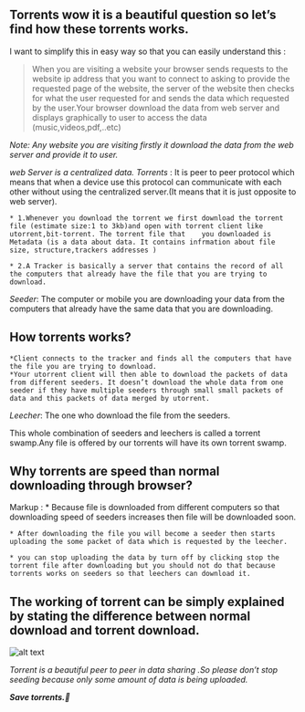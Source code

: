 ## Torrents wow it is a beautiful question so let’s find how these torrents works.

I want to simplify this in easy way so that you can easily understand this :

> When you are visiting a website your browser sends requests to the website ip address that you want to connect to asking to provide the requested page of the website, the server of the website then checks for what the user requested for and sends the data which requested by the user.Your browser download the data from web server and displays graphically to user to access the data (music,videos,pdf,..etc)

_Note: Any website you are visiting firstly it download the data from the web server and provide it to user._

*web Server is a centralized data.*
*Torrents* : It is peer to peer protocol which means that when a device use this protocol can communicate with each other without using the centralized server.(It means that it is just opposite to web server).

    * 1.Whenever you download the torrent we first download the torrent file (estimate size:1 to 3kb)and open with torrent client like utorrent,bit-torrent. The torrent file that    you downloaded is Metadata (is a data about data. It contains infrmation about file size, structure,trackers addresses )

    * 2.A Tracker is basically a server that contains the record of all the computers that already have the file that you are trying to download.

*Seeder*: The computer or mobile you are downloading your data from the computers that already have the same data that you are downloading.

## How torrents works?

    *Client connects to the tracker and finds all the computers that have the file you are trying to download.
    *Your utorrent client will then able to download the packets of data from different seeders. It doesn’t download the whole data from one seeder if they have multiple seeders through small small packets of data and this packets of data merged by utorrent.

*Leecher*: The one who download the file from the seeders.

This whole combination of seeders and leechers is called a torrent swamp.Any file is offered by our torrents will have its own torrent swamp.

## Why torrents are speed than normal downloading through browser?

Markup : * Because file is downloaded from different computers so that downloading speed of seeders increases then file will be downloaded soon.

    * After downloading the file you will become a seeder then starts uploading the some packet of data which is requested by the leecher.

    * you can stop uploading the data by turn off by clicking stop the torrent file after downloading but you should not do that because 
    torrents works on seeders so that leechers can download it.

## The working of torrent can be simply explained by stating the difference between normal download and torrent download.

![alt text](https://qphs.fs.quoracdn.net/main-qimg-0dc7bb857308ec1b372da8f4ad352b22)
         

*Torrent is a beautiful peer to peer in data sharing .So please don’t stop seeding because only some amount of data is being uploaded.*

***Save torrents.💌***
